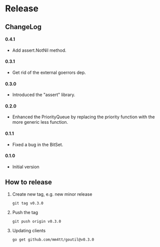 # Release

## ChangeLog

#### 0.4.1
- Add assert.NotNil method.

#### 0.3.1
- Get rid of the external goerrors dep.

#### 0.3.0
- Introduced the "assert" library.

#### 0.2.0
- Enhanced the PriorityQueue by replacing the priority function with the more
  generic less function.

#### 0.1.1
- Fixed a bug in the BitSet.
  
#### 0.1.0
- Initial version

## How to release

1. Create new tag, e.g. new minor release
    ```
    git tag v0.3.0
    ```

2. Push the tag
    ```
    git push origin v0.3.0
    ```

3. Updating clients
    ```
    go get github.com/mm4tt/goutil@v0.3.0
    ```

